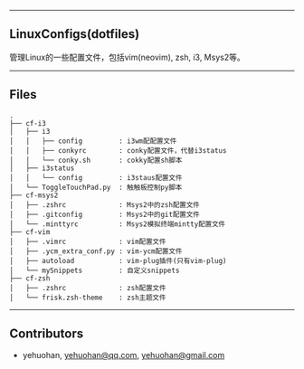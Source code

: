 
---
## LinuxConfigs(dotfiles)
 管理Linux的一些配置文件，包括vim(neovim), zsh, i3, Msys2等。


---
## Files

```
.
├── cf-i3
│   ├── i3
│   │   ├── config         : i3wm配配置文件
│   │   ├── conkyrc        : conky配置文件，代替i3status
│   │   └── conky.sh       : cokky配置sh脚本
│   ├── i3status
│   │   └── config         : i3staus配置文件
│   └── ToggleTouchPad.py  : 触触板控制py脚本
├── cf-msys2
│   ├── .zshrc             : Msys2中的zsh配置文件
│   ├── .gitconfig         : Msys2中的git配置文件
│   └── .minttyrc          : Msys2模拟终端mintty配置文件
├── cf-vim
│   ├── .vimrc             : vim配置文件
│   ├── .ycm_extra_conf.py : vim-ycm配置文件
│   ├── autoload           : vim-plug插件(只有vim-plug)
│   └── mySnippets         : 自定义snippets
├── cf-zsh
│   ├── .zshrc             : zsh配置文件
│   └── frisk.zsh-theme    : zsh主题文件

```


---
## Contributors
 - yehuohan, yehuohan@qq.com, yehuohan@gmail.com

